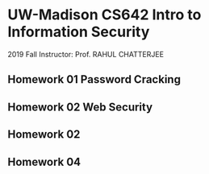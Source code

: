# UW-Madison CS642 Intro to Information Security

2019 Fall Instructor: Prof. RAHUL CHATTERJEE

## Homework 01 Password Cracking

## Homework 02 Web Security

## Homework 02

## Homework 04
